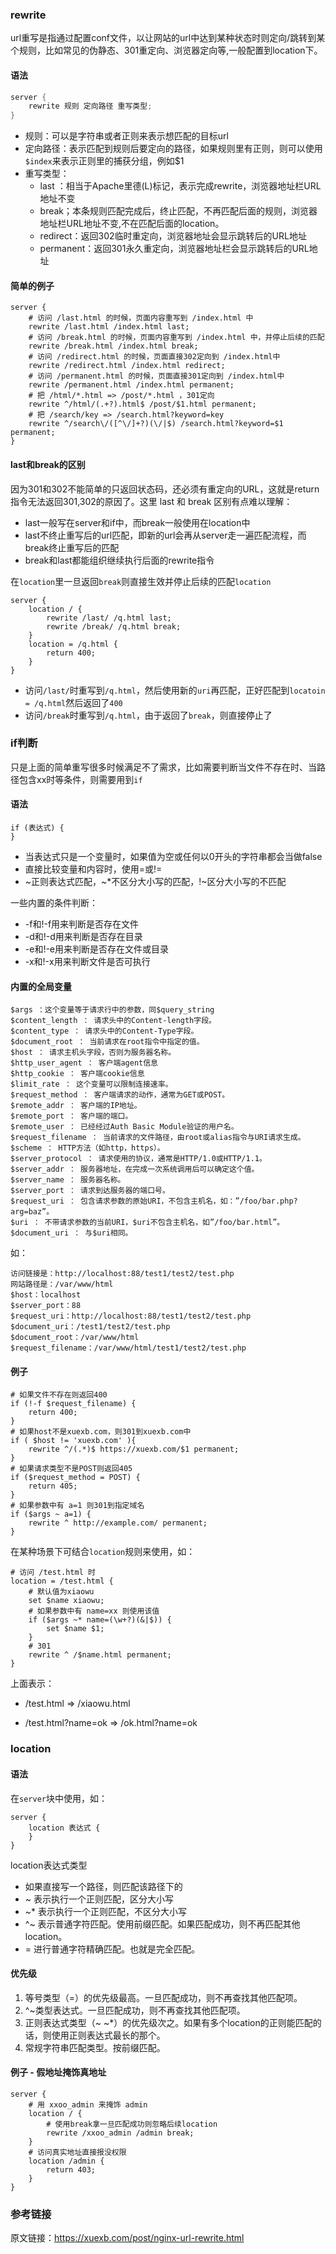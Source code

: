 ### rewrite

url重写是指通过配置conf文件，以让网站的url中达到某种状态时则定向/跳转到某个规则，比如常见的伪静态、301重定向、浏览器定向等,一般配置到location下。

#### 语法

```java
server {
    rewrite 规则 定向路径 重写类型;
}
```

- 规则：可以是字符串或者正则来表示想匹配的目标url
- 定向路径：表示匹配到规则后要定向的路径，如果规则里有正则，则可以使用`$index`来表示正则里的捕获分组，例如$1
- 重写类型：
  - last ：相当于Apache里德(L)标记，表示完成rewrite，浏览器地址栏URL地址不变
  - break；本条规则匹配完成后，终止匹配，不再匹配后面的规则，浏览器地址栏URL地址不变,不在匹配后面的location。
  - redirect：返回302临时重定向，浏览器地址会显示跳转后的URL地址
  - permanent：返回301永久重定向，浏览器地址栏会显示跳转后的URL地址



#### 简单的例子

```shell
server {
    # 访问 /last.html 的时候，页面内容重写到 /index.html 中
    rewrite /last.html /index.html last;
    # 访问 /break.html 的时候，页面内容重写到 /index.html 中，并停止后续的匹配
    rewrite /break.html /index.html break;
    # 访问 /redirect.html 的时候，页面直接302定向到 /index.html中
    rewrite /redirect.html /index.html redirect;
    # 访问 /permanent.html 的时候，页面直接301定向到 /index.html中
    rewrite /permanent.html /index.html permanent;
    # 把 /html/*.html => /post/*.html ，301定向
    rewrite ^/html/(.+?).html$ /post/$1.html permanent;
    # 把 /search/key => /search.html?keyword=key
    rewrite ^/search\/([^\/]+?)(\/|$) /search.html?keyword=$1 permanent;
}
```



#### last和break的区别

因为301和302不能简单的只返回状态码，还必须有重定向的URL，这就是return指令无法返回301,302的原因了。这里 last 和 break 区别有点难以理解：

- last一般写在server和if中，而break一般使用在location中
- last不终止重写后的url匹配，即新的url会再从server走一遍匹配流程，而break终止重写后的匹配
- break和last都能组织继续执行后面的rewrite指令

在`location`里一旦返回`break`则直接生效并停止后续的匹配`location`

```shell
server {
    location / {
        rewrite /last/ /q.html last;
        rewrite /break/ /q.html break;
    }
    location = /q.html {
        return 400;
    }
}
```

- 访问`/last/`时重写到`/q.html`，然后使用新的`uri`再匹配，正好匹配到`locatoin = /q.html`然后返回了`400`
- 访问`/break`时重写到`/q.html`，由于返回了`break`，则直接停止了



### if判断

只是上面的简单重写很多时候满足不了需求，比如需要判断当文件不存在时、当路径包含xx时等条件，则需要用到`if`

#### 语法

```shell
if (表达式) {
}
```

- 当表达式只是一个变量时，如果值为空或任何以0开头的字符串都会当做false
- 直接比较变量和内容时，使用=或!=
- ~正则表达式匹配，~*不区分大小写的匹配，!~区分大小写的不匹配

一些内置的条件判断：

- -f和!-f用来判断是否存在文件
- -d和!-d用来判断是否存在目录
- -e和!-e用来判断是否存在文件或目录
- -x和!-x用来判断文件是否可执行

#### 内置的全局变量

```shell
$args ：这个变量等于请求行中的参数，同$query_string
$content_length ： 请求头中的Content-length字段。
$content_type ： 请求头中的Content-Type字段。
$document_root ： 当前请求在root指令中指定的值。
$host ： 请求主机头字段，否则为服务器名称。
$http_user_agent ： 客户端agent信息
$http_cookie ： 客户端cookie信息
$limit_rate ： 这个变量可以限制连接速率。
$request_method ： 客户端请求的动作，通常为GET或POST。
$remote_addr ： 客户端的IP地址。
$remote_port ： 客户端的端口。
$remote_user ： 已经经过Auth Basic Module验证的用户名。
$request_filename ： 当前请求的文件路径，由root或alias指令与URI请求生成。
$scheme ： HTTP方法（如http，https）。
$server_protocol ： 请求使用的协议，通常是HTTP/1.0或HTTP/1.1。
$server_addr ： 服务器地址，在完成一次系统调用后可以确定这个值。
$server_name ： 服务器名称。
$server_port ： 请求到达服务器的端口号。
$request_uri ： 包含请求参数的原始URI，不包含主机名，如：”/foo/bar.php?arg=baz”。
$uri ： 不带请求参数的当前URI，$uri不包含主机名，如”/foo/bar.html”。
$document_uri ： 与$uri相同。
```



如：

```shell
访问链接是：http://localhost:88/test1/test2/test.php 
网站路径是：/var/www/html
$host：localhost
$server_port：88
$request_uri：http://localhost:88/test1/test2/test.php
$document_uri：/test1/test2/test.php
$document_root：/var/www/html
$request_filename：/var/www/html/test1/test2/test.php
```



#### 例子

```shell
# 如果文件不存在则返回400
if (!-f $request_filename) {
    return 400;
}
# 如果host不是xuexb.com，则301到xuexb.com中
if ( $host != 'xuexb.com' ){
    rewrite ^/(.*)$ https://xuexb.com/$1 permanent;
}
# 如果请求类型不是POST则返回405
if ($request_method = POST) {
    return 405;
}
# 如果参数中有 a=1 则301到指定域名
if ($args ~ a=1) {
    rewrite ^ http://example.com/ permanent;
}
```

在某种场景下可结合`location`规则来使用，如：

```shell
# 访问 /test.html 时
location = /test.html {
    # 默认值为xiaowu
    set $name xiaowu;
    # 如果参数中有 name=xx 则使用该值
    if ($args ~* name=(\w+?)(&|$)) {
        set $name $1;
    }
    # 301
    rewrite ^ /$name.html permanent;
}
```

上面表示：

- /test.html => /xiaowu.html

- /test.html?name=ok => /ok.html?name=ok


### location

#### 语法

在`server`块中使用，如：

```shell
server {
    location 表达式 {
    }
}
```

location表达式类型

- 如果直接写一个路径，则匹配该路径下的
- ~ 表示执行一个正则匹配，区分大小写
- ~* 表示执行一个正则匹配，不区分大小写
- ^~ 表示普通字符匹配。使用前缀匹配。如果匹配成功，则不再匹配其他location。
- = 进行普通字符精确匹配。也就是完全匹配。



#### 优先级

1. 等号类型（=）的优先级最高。一旦匹配成功，则不再查找其他匹配项。
2. ^~类型表达式。一旦匹配成功，则不再查找其他匹配项。
3. 正则表达式类型（~ ~*）的优先级次之。如果有多个location的正则能匹配的话，则使用正则表达式最长的那个。
4. 常规字符串匹配类型。按前缀匹配。

#### 例子 - 假地址掩饰真地址

```shell
server {
    # 用 xxoo_admin 来掩饰 admin
    location / {
        # 使用break拿一旦匹配成功则忽略后续location
        rewrite /xxoo_admin /admin break;
    }
    # 访问真实地址直接报没权限
    location /admin {
        return 403;
    }
}
```



### 参考链接

原文链接：https://xuexb.com/post/nginx-url-rewrite.html